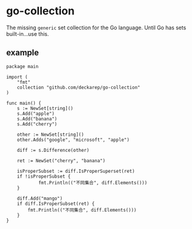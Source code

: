 # go-collection
The missing `generic` set collection for the Go language.  Until Go has sets built-in...use this.

## example
```golang
package main

import (
    "fmt"
    collection "github.com/deckarep/go-collection"
)

func main() {
    s := NewSet[string]()
	s.Add("apple")
	s.Add("banana")
	s.Add("cherry")

	other := NewSet[string]()
	other.Adds("google", "microsoft", "apple")

	diff := s.Difference(other)

	ret := NewSet("cherry", "banana")

	isProperSubset := diff.IsProperSuperset(ret)
	if !isProperSubset {
        	fmt.Println(("不同集合", diff.Elements()))
	}

	diff.Add("mango")
	if diff.IsProperSubset(ret) {
		fmt.Println(("不同集合", diff.Elements()))
	}
}
```
